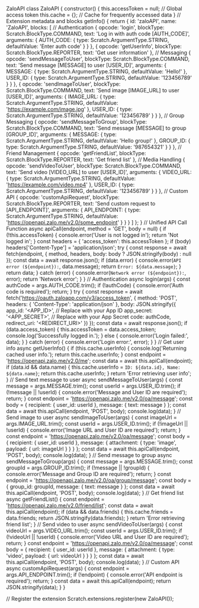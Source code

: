 ZaloAPI
class ZaloAPI {
    constructor() {
        this.accessToken = null; // Global access token
        this.cache = {}; // Cache for frequently accessed data
    }
    // Extension metadata and blocks
    getInfo() {
        return {
            id: 'zaloAPI',
            name: 'ZaloAPI',
            blocks: [
                // Authentication
                {
                    opcode: 'login',
                    blockType: Scratch.BlockType.COMMAND,
                    text: 'Log in with auth code [AUTH_CODE]',
                    arguments: {
                        AUTH_CODE: {
                            type: Scratch.ArgumentType.STRING,
                            defaultValue: 'Enter auth code'
                        }
                    }
                },
                {
                    opcode: 'getUserInfo',
                    blockType: Scratch.BlockType.REPORTER,
                    text: 'Get user information'
            },
                 // Messaging
                {
                    opcode: 'sendMessageToUser',
                    blockType: Scratch.BlockType.COMMAND,
                    text: 'Send message [MESSAGE] to user [USER_ID]',
                    arguments: {
                        MESSAGE: {
                            type: Scratch.ArgumentType.STRING,
                            defaultValue: 'Hello!'
                        },
                        USER_ID: {
                            type: Scratch.ArgumentType.STRING,
                            defaultValue: '123456789'
                        }
                    }
                },
                {
                    opcode: 'sendImageToUser',
                    blockType: Scratch.BlockType.COMMAND,
                    text: 'Send image [IMAGE_URL] to user [USER_ID]',
                    arguments: {
                        IMAGE_URL: {
                            type: Scratch.ArgumentType.STRING,
                            defaultValue: 'https://example.com/image.jpg'
                        },
                        USER_ID: {
                            type: Scratch.ArgumentType.STRING,
                            defaultValue: '123456789'
                        }
                    }
                },
               // Group Messaging
                {
                    opcode: 'sendMessageToGroup',
                    blockType: Scratch.BlockType.COMMAND,
                    text: 'Send message [MESSAGE] to group [GROUP_ID]',
                    arguments: {
                        MESSAGE: {
                            type: Scratch.ArgumentType.STRING,
                            defaultValue: 'Hello group!'
                        },
                        GROUP_ID: {
                            type: Scratch.ArgumentType.STRING,
                            defaultValue: '987654321'
                        }
                    }
                },
             // Friend Management
                {
                    opcode: 'getFriendList',
                    blockType: Scratch.BlockType.REPORTER,
                    text: 'Get friend list'
                },
                 // Media Handling
                {
                    opcode: 'sendVideoToUser',
                    blockType: Scratch.BlockType.COMMAND,
                    text: 'Send video [VIDEO_URL] to user [USER_ID]',
                    arguments: {
                        VIDEO_URL: {
                            type: Scratch.ArgumentType.STRING,
                            defaultValue: 'https://example.com/video.mp4'
                        },
                        USER_ID: {
                            type: Scratch.ArgumentType.STRING,
                            defaultValue: '123456789'
                        }
                    }
                },
                   // Custom API
                {
                    opcode: 'customApiRequest',
                    blockType: Scratch.BlockType.REPORTER,
                    text: 'Send custom request to [API_ENDPOINT]',
                    arguments: {
                        API_ENDPOINT: {
                            type: Scratch.ArgumentType.STRING,
                            defaultValue: 'https://openapi.zalo.me/v2.0/some_endpoint'
                        }
                    }
                }
            ]
        };
    }
             // Unified API Call Function
    async apiCall(endpoint, method = 'GET', body = null) {
        if (!this.accessToken) {
            console.error('User is not logged in');
            return 'Not logged in';
        }
        const headers = { 'access_token': this.accessToken };
        if (body) headers['Content-Type'] = 'application/json';
     try {
            const response = await fetch(endpoint, {
                method,
                headers,
                body: body ? JSON.stringify(body) : null
            });
             const data = await response.json();
              if (data.error) {
                console.error(`API error (${endpoint}):`, data.message);
                return `Error: ${data.message}`;
            }
           return data;
        } catch (error) {
            console.error(`Network error (${endpoint}):`, error);
            return 'Network error';
        }
    }
           // Authentication
    async login(args) {
        const authCode = args.AUTH_CODE.trim();
        if (!authCode) {
            console.error('Auth code is required');
            return;
        }
               try {
            const response = await fetch('https://oauth.zaloapp.com/v3/access_token', {
                method: 'POST',
                headers: { 'Content-Type': 'application/json' },
                body: JSON.stringify({
                    app_id: '<APP_ID>', // Replace with your App ID
                    app_secret: '<APP_SECRET>', // Replace with your App Secret
                    code: authCode,
                    redirect_uri: '<REDIRECT_URI>'
                })
            });
                   const data = await response.json();
            if (data.access_token) {
                this.accessToken = data.access_token;
                console.log('Successfully logged in.');
            } else {
                console.error('Login failed:', data);
            }
        } catch (error) {
            console.error('Login error:', error);
        }
    }
     // Get user info
    async getUserInfo() {
        if (this.cache.userInfo) {
            console.log('Returning cached user info.');
            return this.cache.userInfo;
        }
        const endpoint = 'https://openapi.zalo.me/v2.0/me';
        const data = await this.apiCall(endpoint);
        if (data.id && data.name) {
            this.cache.userInfo = `ID: ${data.id}, Name: ${data.name}`;
            return this.cache.userInfo;
        }
        return 'Error retrieving user info';
    }
    // Send text message to user
    async sendMessageToUser(args) {
        const message = args.MESSAGE.trim();
        const userId = args.USER_ID.trim();
        if (!message || !userId) {
            console.error('Message and User ID are required');
            return;
        }
        const endpoint = 'https://openapi.zalo.me/v2.0/oa/message';
        const body = {
            recipient: { user_id: userId },
            message: { text: message }
        };
        const data = await this.apiCall(endpoint, 'POST', body);
        console.log(data);
    }
    // Send image to user
    async sendImageToUser(args) {
        const imageUrl = args.IMAGE_URL.trim();
        const userId = args.USER_ID.trim();
        if (!imageUrl || !userId) {
            console.error('Image URL and User ID are required');
            return;
        }
        const endpoint = 'https://openapi.zalo.me/v2.0/oa/message';
        const body = {
            recipient: { user_id: userId },
            message: {
                attachment: {
                    type: 'image',
                    payload: { url: imageUrl }
                }
            }
        };
        const data = await this.apiCall(endpoint, 'POST', body);
        console.log(data);
    }
    // Send message to group
    async sendMessageToGroup(args) {
        const message = args.MESSAGE.trim();
        const groupId = args.GROUP_ID.trim();
        if (!message || !groupId) {
            console.error('Message and Group ID are required');
            return;
        }
        const endpoint = 'https://openapi.zalo.me/v2.0/oa/group/message';
        const body = {
            group_id: groupId,
            message: { text: message }
        };
        const data = await this.apiCall(endpoint, 'POST', body);
        console.log(data);
    }
    // Get friend list
    async getFriendList() {
        const endpoint = 'https://openapi.zalo.me/v2.0/friend/list';
        const data = await this.apiCall(endpoint);
        if (data && data.friends) {
            this.cache.friends = data.friends;
            return JSON.stringify(data.friends);
        }
        return 'Error retrieving friend list';
    }
    // Send video to user
    async sendVideoToUser(args) {
        const videoUrl = args.VIDEO_URL.trim();
        const userId = args.USER_ID.trim();
        if (!videoUrl || !userId) {
            console.error('Video URL and User ID are required');
            return;
        }
        const endpoint = 'https://openapi.zalo.me/v2.0/oa/message';
        const body = {
            recipient: { user_id: userId },
            message: {
                attachment: {
                    type: 'video',
                    payload: { url: videoUrl }
                }
            }
        };
        const data = await this.apiCall(endpoint, 'POST', body);
        console.log(data);
    }
    // Custom API
    async customApiRequest(args) {
        const endpoint = args.API_ENDPOINT.trim();
        if (!endpoint) {
            console.error('API endpoint is required');
            return;
        }
       const data = await this.apiCall(endpoint);
        return JSON.stringify(data);
    }
}

// Register the extension
Scratch.extensions.register(new ZaloAPI());
